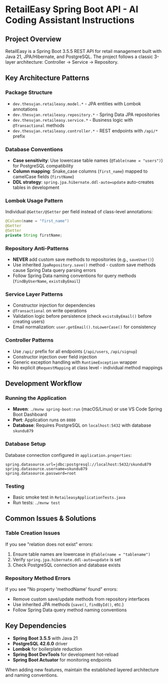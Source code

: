 # RetailEasy Spring Boot API - AI Coding Assistant Instructions

## Project Overview

RetailEasy is a Spring Boot 3.5.5 REST API for retail management built with Java 21, JPA/Hibernate, and PostgreSQL. The project follows a classic 3-layer architecture: Controller → Service → Repository.

## Key Architecture Patterns

### Package Structure

- `dev.thesujan.retaileasy.model.*` - JPA entities with Lombok annotations
- `dev.thesujan.retaileasy.repository.*` - Spring Data JPA repositories
- `dev.thesujan.retaileasy.service.*` - Business logic with `@Transactional` methods
- `dev.thesujan.retaileasy.controller.*` - REST endpoints with `/api/*` prefix

### Database Conventions

- **Case sensitivity**: Use lowercase table names (`@Table(name = "users")`) for PostgreSQL compatibility
- **Column mapping**: Snake_case columns (`first_name`) mapped to camelCase fields (`firstName`)
- **DDL strategy**: `spring.jpa.hibernate.ddl-auto=update` auto-creates tables in development

### Lombok Usage Pattern

Individual `@Getter/@Setter` per field instead of class-level annotations:

```java
@Column(name = "first_name")
@Getter
@Setter
private String firstName;
```

### Repository Anti-Patterns

- **NEVER** add custom save methods to repositories (e.g., `saveUser()`)
- Use inherited `JpaRepository.save()` method - custom save methods cause Spring Data query parsing errors
- Follow Spring Data naming conventions for query methods (`findByUserName`, `existsByEmail`)

### Service Layer Patterns

- Constructor injection for dependencies
- `@Transactional` on write operations
- Validation logic before persistence (check `existsByEmail()` before creating users)
- Email normalization: `user.getEmail().toLowerCase()` for consistency

### Controller Patterns

- Use `/api/` prefix for all endpoints (`/api/users`, `/api/signup`)
- Constructor injection over field injection
- Generic exception handling with `RuntimeException` wrapper
- No explicit `@RequestMapping` at class level - individual method mappings

## Development Workflow

### Running the Application

- **Maven**: `./mvnw spring-boot:run` (macOS/Linux) or use VS Code Spring Boot Dashboard
- **Port**: Application runs on `8080`
- **Database**: Requires PostgreSQL on `localhost:5432` with database `skundu879`

### Database Setup

Database connection configured in `application.properties`:

```properties
spring.datasource.url=jdbc:postgresql://localhost:5432/skundu879
spring.datasource.username=skundu879
spring.datasource.password=root
```

### Testing

- Basic smoke test in `RetaileasyApplicationTests.java`
- Run tests: `./mvnw test`

## Common Issues & Solutions

### Table Creation Issues

If you see "relation does not exist" errors:

1. Ensure table names are lowercase in `@Table(name = "tablename")`
2. Verify `spring.jpa.hibernate.ddl-auto=update` is set
3. Check PostgreSQL connection and database exists

### Repository Method Errors

If you see "No property 'methodName' found" errors:

- Remove custom save/update methods from repository interfaces
- Use inherited JPA methods (`save()`, `findById()`, etc.)
- Follow Spring Data query method naming conventions

## Key Dependencies

- **Spring Boot 3.5.5** with Java 21
- **PostgreSQL 42.6.0** driver
- **Lombok** for boilerplate reduction
- **Spring Boot DevTools** for development hot-reload
- **Spring Boot Actuator** for monitoring endpoints

When adding new features, maintain the established layered architecture and naming conventions.
